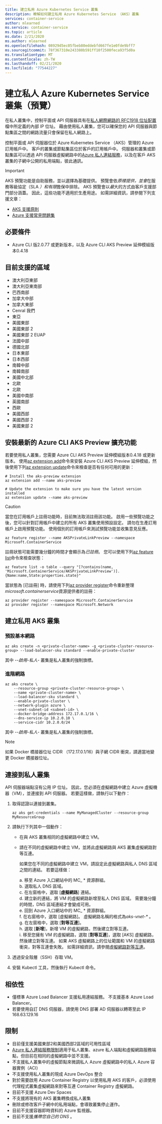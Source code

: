 ```yaml
---
title: 建立私用 Azure Kubernetes Service 叢集
description: 瞭解如何建立私用 Azure Kubernetes Service （AKS）叢集
services: container-service
author: mlearned
ms.service: container-service
ms.topic: article
ms.date: 2/21/2020
ms.author: mlearned
ms.openlocfilehash: 08929d5ec05fbeb80eddebfd667fe1e0fde9bff7
ms.sourcegitcommit: 78f367310e243380b591ff10f2500feca93f5d0a
ms.translationtype: MT
ms.contentlocale: zh-TW
ms.lasthandoff: 02/21/2020
ms.locfileid: "77544227"
---
```

# <a name="create-a-private-azure-kubernetes-service-cluster-preview"></a>建立私人 Azure Kubernetes Service 叢集（預覽）

在私人叢集中，控制平面或 API 伺服器具有在[私人網際網路的 RFC1918 位址配置](https://tools.ietf.org/html/rfc1918)檔中所定義的內部 IP 位址。 藉由使用私人叢集，您可以確保您的 API 伺服器與節點集區之間的網路流量只會保留在私人網路上。

控制平面或 API 伺服器位於 Azure Kubernetes Service （AKS）管理的 Azure 訂用帳戶中。 客戶的叢集或節點集區位於客戶的訂用帳戶中。 伺服器和叢集或節點集區可以透過 API 伺服器虛擬網路中的[Azure 私人連結服務][private-link-service]，以及在客戶 AKS 叢集的子網中公開的私用端點，彼此通訊。

> [!IMPORTANT]
> AKS 預覽功能是自助服務，並以選擇為基礎提供。 預覽會依*原樣提供，並會*在服務等級協定（SLA *）和有限*擔保中排除。 AKS 預覽會以*最*大的方式由客戶支援部門部分涵蓋。 因此，這些功能不適用於生產用途。 如需詳細資訊，請參閱下列支援文章：
>
> * [AKS 支援原則](support-policies.md)
> * [Azure 支援常見問題集](faq.md)

## <a name="prerequisites"></a>必要條件

* Azure CLI 版2.0.77 或更新版本，以及 Azure CLI AKS Preview 延伸模組版本0.4.18

## <a name="currently-supported-regions"></a>目前支援的區域

* 澳大利亞東部
* 澳大利亞東南部
* 巴西南部
* 加拿大中部
* 加拿大東部
* Cenral 我們
* 東亞
* 美國東部
* 美國東部 2
* 美國東部 2 EUAP
* 法國中部
* 德國北部
* 日本東部
* 日本西部
* 南韓中部
* 南韓南部
* 美國中北部
* 北歐
* 北歐
* 美國中南部
* 英國南部
* 西歐
* 美國西部
* 美國西部 2
* 美國東部 2


## <a name="install-the-latest-azure-cli-aks-preview-extension"></a>安裝最新的 Azure CLI AKS Preview 擴充功能

若要使用私人叢集，您需要 Azure CLI AKS Preview 延伸模組版本0.4.18 或更新版本。 使用[az extension add][az-extension-add]命令來安裝 Azure CLI AKS Preview 延伸模組，然後使用下列[az extension update][az-extension-update]命令來檢查是否有任何可用的更新：

```azurecli-interactive
# Install the aks-preview extension
az extension add --name aks-preview

# Update the extension to make sure you have the latest version installed
az extension update --name aks-preview
```
> [!CAUTION]
> 當您在訂用帳戶上註冊功能時，目前無法取消註冊該功能。 啟用一些預覽功能之後，您可以針對訂用帳戶中建立的所有 AKS 叢集使用預設設定。 請勿在生產訂用帳戶上啟用預覽功能。 使用個別的訂用帳戶來測試預覽功能並收集意見反應。

```azurecli-interactive
az feature register --name AKSPrivateLinkPreview --namespace Microsoft.ContainerService
```

註冊狀態可能需要幾分鐘的時間才會顯示為*已註冊*。 您可以使用下列[az feature list][az-feature-list]命令來檢查狀態：

```azurecli-interactive
az feature list -o table --query "[?contains(name, 'Microsoft.ContainerService/AKSPrivateLinkPreview')].{Name:name,State:properties.state}"
```

當狀態為 [已註冊] 時，請使用下列[az provider register][az-provider-register]命令重新整理*microsoft.containerservice*資源提供者的註冊：

```azurecli-interactive
az provider register --namespace Microsoft.ContainerService
az provider register --namespace Microsoft.Network
```
## <a name="create-a-private-aks-cluster"></a>建立私用 AKS 叢集

### <a name="default-basic-networking"></a>預設基本網路 

```azurecli-interactive
az aks create -n <private-cluster-name> -g <private-cluster-resource-group> --load-balancer-sku standard --enable-private-cluster  
```
其中 *--啟用-私人-* 叢集是私人叢集的強制旗標。 

### <a name="advanced-networking"></a>進階網路  

```azurecli-interactive
az aks create \
    --resource-group <private-cluster-resource-group> \
    --name <private-cluster-name> \
    --load-balancer-sku standard \
    --enable-private-cluster \
    --network-plugin azure \
    --vnet-subnet-id <subnet-id> \
    --docker-bridge-address 172.17.0.1/16 \
    --dns-service-ip 10.2.0.10 \
    --service-cidr 10.2.0.0/24 
```
其中 *--啟用-私人-* 叢集是私人叢集的強制旗標。 

> [!NOTE]
> 如果 Docker 橋接器位址 CIDR （172.17.0.1/16）與子網 CIDR 衝突，請適當地變更 Docker 橋接器位址。

## <a name="connect-to-the-private-cluster"></a>連接到私人叢集
API 伺服器端點沒有公用 IP 位址。 因此，您必須在虛擬網路中建立 Azure 虛擬機器（VM），並連接到 API 伺服器。 若要這樣做，請執行以下動作：

1. 取得認證以連接到叢集。

   ```azurecli-interactive
   az aks get-credentials --name MyManagedCluster --resource-group MyResourceGroup
   ```

1. 請執行下列其中一個動作：
   * 在與 AKS 叢集相同的虛擬網路中建立 VM。  
   * 請在不同的虛擬網路中建立 VM，並將此虛擬網路與 AKS 叢集虛擬網路對等互連。

     如果您在不同的虛擬網路中建立 VM，請設定此虛擬網路與私人 DNS 區域之間的連結。 若要這樣做：
    
     a. 移至 Azure 入口網站中的 MC_ * 資源群組。  
     b. 選取私人 DNS 區域。   
     c. 在左窗格中，選取 [**虛擬網路**] 連結。  
     d. 建立新的連結，將 VM 的虛擬網路新增至私人 DNS 區域。 需要幾分鐘的時間，DNS 區域連結才會變成可用。  
     e. 回到 Azure 入口網站中的 MC_ * 資源群組。  
     f. 在右窗格中，選取 [虛擬網路]。 虛擬網路名稱的格式為*aks-vnet-\** 。  
     g. 在左窗格中，選取 [**對等互連**]。  
     h. 選取 [**新增**]，新增 VM 的虛擬網路，然後建立對等互連。  
     i. 移至您擁有 VM 的虛擬網路，選取 [**對等互連**]，選取 [AKS] 虛擬網路，然後建立對等互連。 如果 AKS 虛擬網路上的位址範圍和 VM 的虛擬網路衝突，對等互連會失敗。 如需詳細資訊，請參閱[虛擬網路對等互連][virtual-network-peering]。

1. 透過安全殼層（SSH）存取 VM。
1. 安裝 Kubectl 工具，然後執行 Kubectl 命令。


## <a name="dependencies"></a>相依性  
* 僅標準 Azure Load Balancer 支援私用連結服務。 不支援基本 Azure Load Balancer。  
* 若要使用自訂 DNS 伺服器，請使用 DNS 部署 AD 伺服器以轉寄至此 IP 168.63.129.16

## <a name="limitations"></a>限制 
* 目前僅支援美國東部2和美國西部2區域的可用性區域
* [Azure 私人連結服務限制][private-link-service]適用于私人叢集、azure 私人端點和虛擬網路服務端點，但目前在相同的虛擬網路中並不支援。
* 不支援私人叢集中的虛擬節點來微調私人 Azure 虛擬網路中的私人 Azure 容器實例（ACI）
* 不支援使用私人叢集的現成 Azure DevOps 整合
* 對於需要啟用 Azure Container Registry 以使用私用 AKS 的客戶，必須使用代理程式叢集虛擬網路來對等互連 Container Registry 虛擬網路。
* 目前不支援 Azure Dev Spaces
* 不支援將現有的 AKS 叢集轉換成私人叢集
* 刪除或修改客戶子網中的私用端點，會導致叢集停止運作。 
* 目前不支援容器即時資料的 Azure 監視器。
* 目前不支援*攜帶您自己的 DNS* 。


<!-- LINKS - internal -->
[az-provider-register]: /cli/azure/provider?view=azure-cli-latest#az-provider-register
[az-feature-list]: /cli/azure/feature?view=azure-cli-latest#az-feature-list
[az-extension-add]: /cli/azure/extension#az-extension-add
[az-extension-update]: /cli/azure/extension#az-extension-update
[private-link-service]: https://docs.microsoft.com/azure/private-link/private-link-service-overview
[virtual-network-peering]: ../virtual-network/virtual-network-peering-overview.md

